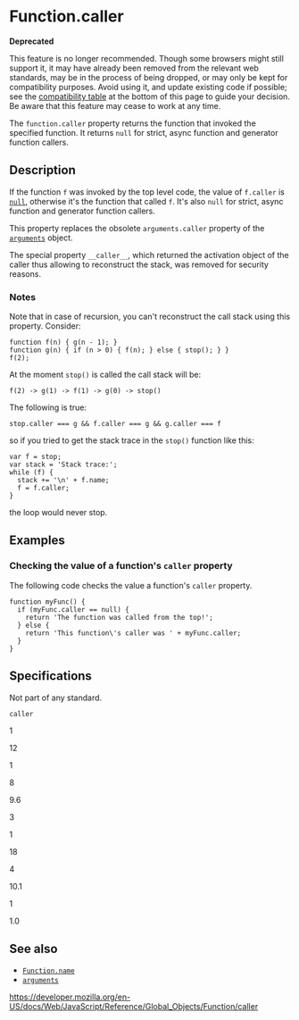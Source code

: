 Function.caller
===============

**Deprecated**

This feature is no longer recommended. Though some browsers might still support it, it may have already been removed from the relevant web standards, may be in the process of being dropped, or may only be kept for compatibility purposes. Avoid using it, and update existing code if possible; see the [compatibility table](#browser_compatibility) at the bottom of this page to guide your decision. Be aware that this feature may cease to work at any time.

The `function.caller` property returns the function that invoked the specified function. It returns `null` for strict, async function and generator function callers.

Description
-----------

If the function `f` was invoked by the top level code, the value of `f.caller` is [`null`](../null), otherwise it's the function that called `f`. It's also `null` for strict, async function and generator function callers.

This property replaces the obsolete <span class="page-not-created">`arguments.caller`</span> property of the [`arguments`](../../functions/arguments) object.

The special property `__caller__`, which returned the activation object of the caller thus allowing to reconstruct the stack, was removed for security reasons.

### Notes

Note that in case of recursion, you can't reconstruct the call stack using this property. Consider:

    function f(n) { g(n - 1); }
    function g(n) { if (n > 0) { f(n); } else { stop(); } }
    f(2);

At the moment `stop()` is called the call stack will be:

    f(2) -> g(1) -> f(1) -> g(0) -> stop()

The following is true:

    stop.caller === g && f.caller === g && g.caller === f

so if you tried to get the stack trace in the `stop()` function like this:

    var f = stop;
    var stack = 'Stack trace:';
    while (f) {
      stack += '\n' + f.name;
      f = f.caller;
    }

the loop would never stop.

Examples
--------

### Checking the value of a function's `caller` property

The following code checks the value a function's `caller` property.

    function myFunc() {
      if (myFunc.caller == null) {
        return 'The function was called from the top!';
      } else {
        return 'This function\'s caller was ' + myFunc.caller;
      }
    }

Specifications
--------------

<span class="pl-s">Not part of any standard.</span>

`caller`

1

12

1

8

9.6

3

1

18

4

10.1

1

1.0

See also
--------

-   [`Function.name`](name)
-   [`arguments`](../../functions/arguments)

<a href="https://developer.mozilla.org/en-US/docs/Web/JavaScript/Reference/Global_Objects/Function/caller" class="_attribution-link">https://developer.mozilla.org/en-US/docs/Web/JavaScript/Reference/Global_Objects/Function/caller</a>

